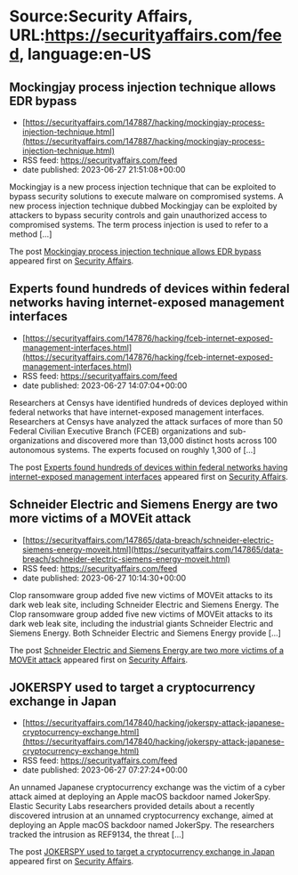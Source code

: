 # Source:Security Affairs, URL:https://securityaffairs.com/feed, language:en-US

## Mockingjay process injection technique allows EDR bypass
 - [https://securityaffairs.com/147887/hacking/mockingjay-process-injection-technique.html](https://securityaffairs.com/147887/hacking/mockingjay-process-injection-technique.html)
 - RSS feed: https://securityaffairs.com/feed
 - date published: 2023-06-27 21:51:08+00:00

<p>Mockingjay is a new process injection technique that can be exploited to bypass security solutions to execute malware on compromised systems. A new process injection technique dubbed Mockingjay can be exploited by attackers to bypass security controls and gain unauthorized access to compromised systems. The term process injection is used to refer to a method [&#8230;]</p>
<p>The post <a href="https://securityaffairs.com/147887/hacking/mockingjay-process-injection-technique.html" rel="nofollow">Mockingjay process injection technique allows EDR bypass</a> appeared first on <a href="https://securityaffairs.com" rel="nofollow">Security Affairs</a>.</p>

## Experts found hundreds of devices within federal networks having internet-exposed management interfaces
 - [https://securityaffairs.com/147876/hacking/fceb-internet-exposed-management-interfaces.html](https://securityaffairs.com/147876/hacking/fceb-internet-exposed-management-interfaces.html)
 - RSS feed: https://securityaffairs.com/feed
 - date published: 2023-06-27 14:07:04+00:00

<p>Researchers at Censys have identified hundreds of devices deployed within federal networks that have internet-exposed management interfaces. Researchers at Censys have analyzed the attack surfaces of more than 50 Federal Civilian Executive Branch (FCEB) organizations and sub-organizations and discovered more than 13,000 distinct hosts across 100 autonomous systems. The experts focused on roughly 1,300 of [&#8230;]</p>
<p>The post <a href="https://securityaffairs.com/147876/hacking/fceb-internet-exposed-management-interfaces.html" rel="nofollow">Experts found hundreds of devices within federal networks having internet-exposed management interfaces</a> appeared first on <a href="https://securityaffairs.com" rel="nofollow">Security Affairs</a>.</p>

## Schneider Electric and Siemens Energy are two more victims of a MOVEit attack
 - [https://securityaffairs.com/147865/data-breach/schneider-electric-siemens-energy-moveit.html](https://securityaffairs.com/147865/data-breach/schneider-electric-siemens-energy-moveit.html)
 - RSS feed: https://securityaffairs.com/feed
 - date published: 2023-06-27 10:14:30+00:00

<p>Clop ransomware group added five new victims of MOVEit attacks to its dark web leak site, including Schneider Electric and Siemens Energy. The Clop ransomware group added five new victims of MOVEit attacks to its dark web leak site, including the industrial giants Schneider Electric and Siemens Energy. Both Schneider Electric and Siemens Energy provide [&#8230;]</p>
<p>The post <a href="https://securityaffairs.com/147865/data-breach/schneider-electric-siemens-energy-moveit.html" rel="nofollow">Schneider Electric and Siemens Energy are two more victims of a MOVEit attack</a> appeared first on <a href="https://securityaffairs.com" rel="nofollow">Security Affairs</a>.</p>

## JOKERSPY used to target a cryptocurrency exchange in Japan
 - [https://securityaffairs.com/147840/hacking/jokerspy-attack-japanese-cryptocurrency-exchange.html](https://securityaffairs.com/147840/hacking/jokerspy-attack-japanese-cryptocurrency-exchange.html)
 - RSS feed: https://securityaffairs.com/feed
 - date published: 2023-06-27 07:27:24+00:00

<p>An unnamed Japanese cryptocurrency exchange was the victim of a cyber attack aimed at deploying an Apple macOS backdoor named JokerSpy. Elastic Security Labs researchers provided details about a recently discovered intrusion at an unnamed cryptocurrency exchange, aimed at deploying an Apple macOS backdoor named JokerSpy. The researchers tracked the intrusion as REF9134, the threat [&#8230;]</p>
<p>The post <a href="https://securityaffairs.com/147840/hacking/jokerspy-attack-japanese-cryptocurrency-exchange.html" rel="nofollow">JOKERSPY used to target a cryptocurrency exchange in Japan</a> appeared first on <a href="https://securityaffairs.com" rel="nofollow">Security Affairs</a>.</p>

